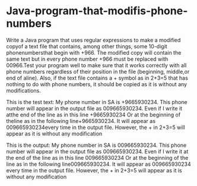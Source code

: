 # Java-program-that-modifis-phone-numbers
Write a Java program that uses regular expressions to make a modified copyof a text file that contains, among other things, some   10-digit   phonenumbersthat   begin   with   +966.   The modified  copy  will  contain  the  same  text  but  in  every  phone number +966 must be replaced with 00966.Test your program well to make sure that it works correctly with all phone numbers regardless of their position in the file (beginning, middle,or end of  aline).  Also,  if  the  text  file contains  a  +  symbol  as  in  2+3=5 that has nothing to do with phone numbers, it should be copied as it is without any modifications. 

This is the test text:
My  phone  number  in  SA  is  +9665930234.  This  phone  number will appear in the output file as 009665930234. Even if I write it atthe end of the line as in this line +9665930234 Or at the beginning of theline as in the following line+9665930234. It will appear as 009665930234every time in the output file. However, the + in 2+3=5 will appear as it is without any modification

This is the output:
My phone number in SA is 009665930234. This phone number will appear in the output file as 009665930234. Even if I write it at the end of the line as in this line 009665930234 Or at the beginning of the line as in the following line009665930234. It will appear as 009665930234 every time in the output file. However, the + in 2+3=5 will appear as it is without any modification

